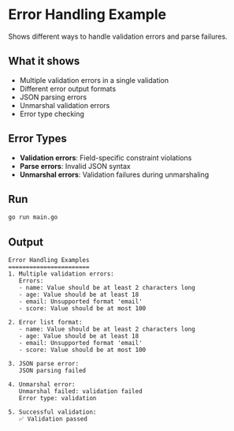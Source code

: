 # Error Handling Example

Shows different ways to handle validation errors and parse failures.

## What it shows

- Multiple validation errors in a single validation
- Different error output formats
- JSON parsing errors
- Unmarshal validation errors
- Error type checking

## Error Types

- **Validation errors**: Field-specific constraint violations
- **Parse errors**: Invalid JSON syntax
- **Unmarshal errors**: Validation failures during unmarshaling

## Run

```bash
go run main.go
```

## Output

```
Error Handling Examples
=======================
1. Multiple validation errors:
   Errors:
   - name: Value should be at least 2 characters long
   - age: Value should be at least 18
   - email: Unsupported format 'email'
   - score: Value should be at most 100

2. Error list format:
   - name: Value should be at least 2 characters long
   - age: Value should be at least 18
   - email: Unsupported format 'email'
   - score: Value should be at most 100

3. JSON parse error:
   JSON parsing failed

4. Unmarshal error:
   Unmarshal failed: validation failed
   Error type: validation

5. Successful validation:
   ✅ Validation passed
``` 
